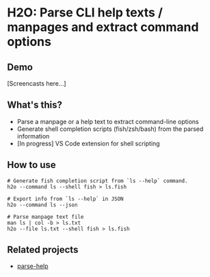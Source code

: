 # H2O: Parse CLI help texts / manpages and extract command options

## Demo

[Screencasts here...]

## What's this?

* Parse a manpage or a help text to extract command-line options
* Generate shell completion scripts (fish/zsh/bash) from the parsed information
* [In progress] VS Code extension for shell scripting


## How to use

```shell
# Generate fish completion script from `ls --help` command.
h2o --command ls --shell fish > ls.fish

# Export info from `ls --help` in JSON
h2o --command ls --json

# Parse manpage text file
man ls | col -b > ls.txt
h2o --file ls.txt --shell fish > ls.fish
```

## Related projects
* [parse-help](https://github.com/sindresorhus/parse-help)
